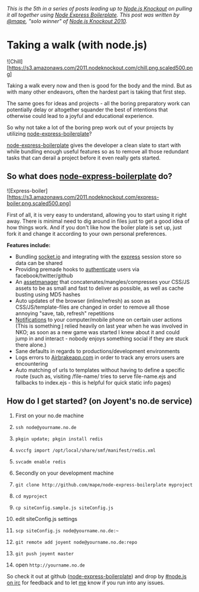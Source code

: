_This is the 5th in a series of posts leading up to [Node.js
Knockout][1] on pulling it all together using [Node Express
Boilerplate][node-express-boilerplate].  This post was written by
[@mape][3], "solo winner" of [Node.js Knockout 2010][4]._

[1]: http://nodeknockout.com
[node-express-boilerplate]: https://github.com/mape/node-express-boilerplate
[3]: http://twitter.com/mape
[4]: http://2010.nodeknockout.com/

# Taking a walk (with node.js)

![Chill][https://s3.amazonaws.com/2011.nodeknockout.com/chill.png.scaled500.png]

Taking a walk every now and then is good for the body and the mind. But as
with many other endeavors, often the hardest part is taking that first step.

The same goes for ideas and projects - all the boring preparatory work can
potentially delay or altogether squander the best of intentions that otherwise
could lead to a joyful and educational experience.

So why not take a lot of the boring prep work out of your projects by
utilizing [node-express-boilerplate][]?

[node-express-boilerplate][] gives the developer a clean slate to start with
while bundling enough useful features so as to remove all those redundant
tasks that can derail a project before it even really gets started.

## So what does [node-express-boilerplate][] do?

![Express-boiler][https://s3.amazonaws.com/2011.nodeknockout.com/express-boiler.png.scaled500.png]

First of all, it is very easy to understand, allowing you to start using it
right away. There is minimal need to dig around in files just to get a good
idea of how things work. And if you don't like how the boiler plate is set up,
just fork it and change it according to your own personal preferences.

**Features include:**

* Bundling [socket.io][7] and integrating with the [express][8] session
  store so data can be shared
* Providing premade hooks to [authenticate][9] users via
  facebook/twitter/github
* An [assetmanager][10] that concatenates/mangles/compresses your CSS/JS
  assets to be as small and fast to deliver as possible, as well as
  cache busting using MD5 hashes
* Auto updates of the browser (inline/refresh) as soon as
  CSS/JS/template-files are changed in order to remove all those
  annoying "save, tab, refresh" repetitions
* [Notifications][11] to your computer/mobile phone on certain user
  actions (This is something [I][12] relied heavily on last year when he
  was involved in NKO; as soon as a new game was started I knew about it
  and could jump in and interact - nobody enjoys something social if they
  are stuck there alone.)
* Sane defaults in regards to productions/development environments
* Logs errors to [Airbrakeapp.com][13] in order to track any errors
  users are encountering
* Auto matching of urls to templates without having to define a specific
  route (such as, visiting /file-name/ tries to serve file-name.ejs and
  fallbacks to index.ejs - this is helpful for quick static info pages)

[7]: http://socket.io/
[8]: https://github.com/visionmedia/express
[9]: https://github.com/bnoguchi/everyauth
[10]: https://github.com/mape/connect-assetmanager/
[11]: http://notifo.com/
[12]: http://twitter.com/mape
[13]: http://airbrakeapp.com/

## How do I get started? (on Joyent's no.de service)

1. First on your no.de machine

  1. `ssh node@yourname.no.de`
  2. `pkgin update; pkgin install redis`
  3. `svccfg import /opt/local/share/smf/manifest/redis.xml`
  4. `svcadm enable redis`

2. Secondly on your development machine

  1. `git clone http://github.com/mape/node-express-boilerplate myproject`
  2. `cd myproject`
  3. `cp siteConfig.sample.js siteConfig.js`
  4. edit siteConfig.js settings
  5. `scp siteConfig.js node@yourname.no.de:~`
  6. `git remote add joyent node@yourname.no.de:repo`
  7. `git push joyent master`
  8. open `http://yourname.no.de`

So check it out at github ([node-express-boilerplate][]) and drop by
[#node.js on irc][14] for feedback and to let [me][15] know if you run into
any issues.

[14]: http://github.com/mape/node-express-boilerplate
[15]: irc://irc.freenode.net/node.js
